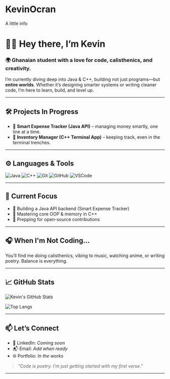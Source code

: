 # KevinOcran
A little info

# 👋🏽 Hey there, I’m Kevin

### 🌍 Ghanaian student with a love for code, calisthenics, and creativity.

I’m currently diving deep into Java & C++, building not just programs—but **entire worlds**. Whether it’s designing smarter systems or writing cleaner code, I’m here to learn, build, and level up.

---

## 🛠️ Projects In Progress
- 🚧 **Smart Expense Tracker (Java API)** – managing money smartly, one line at a time.
- 🧾 **Inventory Manager (C++ Terminal App)** – keeping track, even in the terminal trenches.

---

## ⚙️ Languages & Tools
![Java](https://img.shields.io/badge/-Java-007396?style=flat&logo=java&logoColor=white)
![C++](https://img.shields.io/badge/-C++-00599C?style=flat&logo=c%2B%2B&logoColor=white)
![Git](https://img.shields.io/badge/-Git-F05032?style=flat&logo=git&logoColor=white)
![GitHub](https://img.shields.io/badge/-GitHub-181717?style=flat&logo=github&logoColor=white)
![VSCode](https://img.shields.io/badge/-VSCode-007ACC?style=flat&logo=visual-studio-code&logoColor=white)

---

## 🎯 Current Focus
- 🔭 Building a Java API backend (Smart Expense Tracker)
- 🧠 Mastering core OOP & memory in C++
- 🚀 Prepping for open-source contributions

---

## 🎧 When I'm Not Coding...
You’ll find me doing calisthenics, vibing to music, watching anime, or writing poetry. Balance is everything.

---

## 📈 GitHub Stats

![Kevin's GitHub Stats](https://github-readme-stats.vercel.app/api?username=KevinOcran&show_icons=true&theme=tokyonight&count_private=true)

![Top Langs](https://github-readme-stats.vercel.app/api/top-langs/?username=KevinOcran&layout=compact&theme=tokyonight)

---

## 📫 Let’s Connect
- 💼 LinkedIn: *Coming soon*
- 📬 Email: *Add when ready*
- 🌐 Portfolio: *In the works*

> _“Code is poetry. I’m just getting started with my first verse.”_

---
